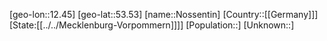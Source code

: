 ﻿---
location: [53.53,12.45]
type: City
tags:
- geo/City


SpocWebEntityId: 32965
isDeleted: false
confidential: public

---
[geo-lon::12.45]
[geo-lat::53.53]
[name::Nossentin]
[Country::[[Germany]]]
[State:[[../../Mecklenburg-Vorpommern]]]]
[Population::]
[Unknown::]

